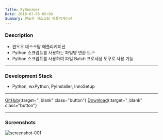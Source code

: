 ```yaml
---
Title: PyRenamer
Date: 2018-07-05 00:00
Summary: 윈도우 데스크탑 애플리케이션
---
```


### Description

* 윈도우 데스크탑 애플리케이션
* Python 스크립트를 사용하는 파일명 변환 도구
* Python 스크립트를 사용하여 파일 Batch 프로세싱 도구로 사용 가능

---

### Development Stack

* Python, wxPython, PyInstaller, InnoSetup

---

[GitHub](https://github.com/peppy0510/PyRenamer){:target="_blank" class="button"}
[Download](https://github.com/peppy0510/PyRenamer/releases){:target="_blank" class="button"}

---

### Screenshots

![screenshot-001](https://user-images.githubusercontent.com/21299773/62962662-e1393680-bdee-11e9-8c7d-ebafb5687c0b.png)
